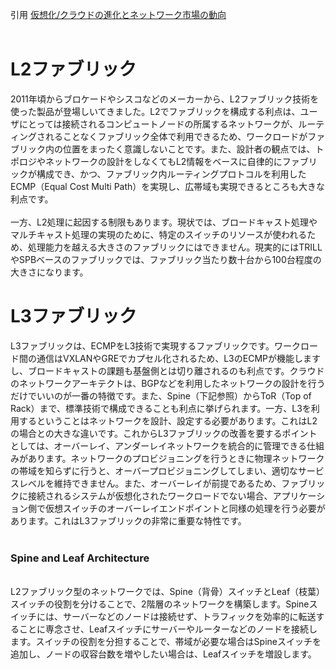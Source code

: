 引用 
[仮想化/クラウドの進化とネットワーク市場の動向](https://thinkit.co.jp/story/2015/06/05/6085 "仮想化/クラウドの進化とネットワーク市場の動向")
<br/><br/>

# L2ファブリック
2011年頃からブロケードやシスコなどのメーカーから、L2ファブリック技術を使った製品が登場しいてきました。L2でファブリックを構成する利点は、ユーザにとっては接続されるコンピュートノードの所属するネットワークが、ルーティングされることなくファブリック全体で利用できるため、ワークロードがファブリック内の位置をまったく意識しないことです。また、設計者の観点では、トポロジやネットワークの設計をしなくてもL2情報をベースに自律的にファブリックが構成でき、かつ、ファブリック内ルーティングプロトコルを利用したECMP（Equal Cost Multi Path）を実現し、広帯域も実現できるところも大きな利点です。  
<br/>
一方、L2処理に起因する制限もあります。現状では、ブロードキャスト処理やマルチキャスト処理の実現のために、特定のスイッチのリソースが使われるため、処理能力を越える大きさのファブリックにはできません。現実的にはTRILLやSPBベースのファブリックでは、ファブリック当たり数十台から100台程度の大きさになります。
<br/>

# L3ファブリック
L3ファブリックは、ECMPをL3技術で実現するファブリックです。ワークロード間の通信はVXLANやGREでカプセル化されるため、L3のECMPが機能しますし、ブロードキャストの課題も基盤側とは切り離されるのも利点です。クラウドのネットワークアーキテクトは、BGPなどを利用したネットワークの設計を行うだけでいいのが一番の特徴です。また、Spine（下記参照）からToR（Top of Rack）まで、標準技術で構成できることも利点に挙げられます。一方、L3を利用するということはネットワークを設計、設定する必要があります。これはL2の場合との大きな違いです。これからL3ファブリックの改善を要するポイントとしては、オーバーレイ、アンダーレイネットワークを統合的に管理できる仕組みがあります。ネットワークのプロビジョニングを行うときに物理ネットワークの帯域を知らずに行うと、オーバープロビジョニングしてしまい、適切なサービスレベルを維持できません。また、オーバーレイが前提であるため、ファブリックに接続されるシステムが仮想化されたワークロードでない場合、アプリケーション側で仮想スイッチのオーバーレイエンドポイントと同様の処理を行う必要があります。これはL3ファブリックの非常に重要な特性です。  
<br/>

### Spine and Leaf Architecture
<br/>
L2ファブリック型のネットワークでは、Spine（背骨）スイッチとLeaf（枝葉）スイッチの役割を分けることで、2階層のネットワークを構築します。Spineスイッチには、サーバーなどのノードは接続せず、トラフィックを効率的に転送することに専念させ、Leafスイッチにサーバーやルーターなどのノードを接続します。スイッチの役割を分担することで、帯域が必要な場合はSpineスイッチを追加し、ノードの収容台数を増やしたい場合は、Leafスイッチを増設します。
<br/>
